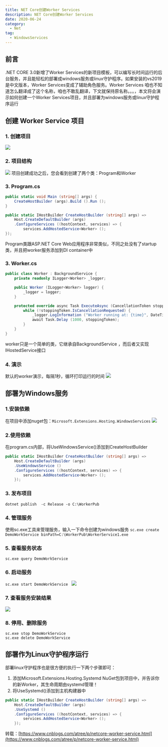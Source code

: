 ```yaml
---
title: NET Core创建Worker Services
description: NET Core创建Worker Services
date: 2020-06-24
category:
  - Net
tag:
  - WindowsServices
---
```


<!-- more -->

## 前言

.NET CORE 3.0新增了Worker Services的新项目模板，可以编写长时间运行的后台服务，并且能轻松的部署成windows服务或linux守护程序。如果安装的vs2019是中文版本，Worker Services变成了辅助角色服务。Worker Services 咱也不知道怎么翻译成了这个名称，咱也不敢乱翻译，下文就保持原名称。。。，本文将会演示如何创建一个Worker Services项目，并且部署为windows服务或linux守护程序运行

## 创建 Worker Service 项目
### 1. 创建项目
![](https://raw.githubusercontent.com/dennis-dong/picgo-library/master/images/blogs/2078491-20221204184939038-1752404372.png)

### 2. 项目结构
![](https://raw.githubusercontent.com/dennis-dong/picgo-library/master/images/blogs/2078491-20221204185026831-1105731631.png)
项目创建成功之后，您会看到创建了两个类：Program和Worker

### 3. Program.cs
```csharp
public static void Main (string[] args) {
    CreateHostBuilder (args).Build ().Run ();
}

public static IHostBuilder CreateHostBuilder (string[] args) =>
    Host.CreateDefaultBuilder (args)
    .ConfigureServices ((hostContext, services) => {
        services.AddHostedService<Worker> ();
});
```
Program类跟ASP.NET Core Web应用程序非常类似，不同之处没有了startup类，并且把worker服务添加到DI container中

### 3. Worker.cs
```csharp
public class Worker : BackgroundService {
    private readonly ILogger<Worker> _logger;

    public Worker (ILogger<Worker> logger) {
        _logger = logger;
    }

    protected override async Task ExecuteAsync (CancellationToken stoppingToken) {
        while (!stoppingToken.IsCancellationRequested) {
            _logger.LogInformation ("Worker running at: {time}", DateTimeOffset.Now);
            await Task.Delay (1000, stoppingToken);
        }
    }
}

```
worker只是一个简单的类，它继承自BackgroundService ，而后者又实现IHostedService接口

### 4. 演示
默认的worker演示，每隔1秒，循环打印运行的时间
![](https://raw.githubusercontent.com/dennis-dong/picgo-library/master/images/blogs/2078491-20221204185321822-339497393.png)

## 部署为Windows服务
### 1.安装依赖
在项目中添加nuget包：`Microsoft.Extensions.Hosting.WindowsServices`
![](https://raw.githubusercontent.com/dennis-dong/picgo-library/master/images/blogs/2078491-20221204185441306-705485259.png)

### 2.使用依赖
在program.cs内部，将UseWindowsService()添加到CreateHostBuilder
```csharp
public static IHostBuilder CreateHostBuilder (string[] args) =>
    Host.CreateDefaultBuilder (args)
    .UseWindowsService ()
    .ConfigureServices ((hostContext, services) => {
        services.AddHostedService<Worker> ();
    });
```

### 3. 发布项目
`dotnet publish  -c Release -o C:\WorkerPub`

### 4. 管理服务
使用sc.exe工具来管理服务，输入一下命令创建为windows服务
`sc.exe create DemoWorkService binPath=C:\WorkerPub\WorkerService1.exe`

### 5. 查看服务状态
`sc.exe query DemoWorkService `

### 6. 启动服务
`sc.exe start DemoWorkService `
![](https://raw.githubusercontent.com/dennis-dong/picgo-library/master/images/blogs/2078491-20221204185748277-1359348073.png)

### 7. 查看服务安装结果
![](https://raw.githubusercontent.com/dennis-dong/picgo-library/master/images/blogs/2078491-20221204185846697-2124041926.png)

### 8. 停用、删除服务
```
sc.exe stop DemoWorkService 
sc.exe delete DemoWorkService 
```

## 部署作为Linux守护程序运行
部署linux守护程序也是很方便的执行一下两个步骤即可：
1. 添加Microsoft.Extensions.Hosting.Systemd NuGet包到项目中，并告诉你的新Worker，其生命周期由systemd管理！
2. 将UseSystemd()添加到主机构建器中
```csharp
public static IHostBuilder CreateHostBuilder (string[] args) =>
    Host.CreateDefaultBuilder (args)
    .UseSystemd ()
    .ConfigureServices ((hostContext, services) => {
        services.AddHostedService<Worker> ();
    });
```

转载：[https://www.cnblogs.com/atree/p/netcore-worker-service.html](https://www.cnblogs.com/atree/p/netcore-worker-service.html)